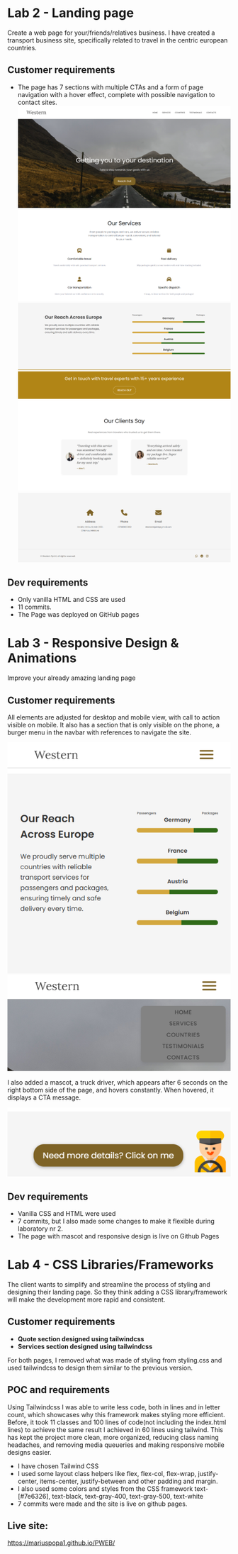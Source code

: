 # Lab 2 - Landing page

Create a web page for your/friends/relatives business. I have created a transport business site, specifically related to travel in the centric european countries.

## Customer requirements

- The page has 7 sections with multiple CTAs and a form of page navigation with a hover effect, complete with possible navigation to contact sites.
![Section](images/section1.png)
![Section](images/section2.png)
![Section](images/section3.png)
![Section](images/section4.png)
![Section](images/section5.png)
![Section](images/section6.png)


## Dev requirements

- Only vanilla HTML and CSS are used
- 11 commits.
- The Page was deployed on GitHub pages

# Lab 3 - Responsive Design & Animations

Improve your already amazing landing page

## Customer requirements

  All elements are adjusted for desktop and mobile view, with call to action visible on mobile. It also has a section that is only visible on the phone, a burger menu in the navbar with references to navigate the site.
    
![Section](images/flexible.png)
![Section](images/mobile_only.png)

I also added a mascot, a truck driver, which appears after 6 seconds on the right bottom side of the page, and hovers constantly. When hovered, it displays a CTA message.

![Section](images/mascot_.png)
 
## Dev requirements

- Vanilla CSS and HTML were used
- 7 commits, but I also made some changes to make it flexible during laboratory nr 2.
- The page with mascot and responsive design is live on Github Pages


# Lab 4 - CSS Libraries/Frameworks

The client wants to simplify and streamline the process of styling and designing their landing page. 
So they think adding a CSS library/framework will make the development more rapid and consistent.

## Customer requirements

- **Quote section designed using tailwindcss**
- **Services section designed using tailwindcss**

For both pages, I removed what was made of styling from styling.css and used tailwindcss to design them similar to the previous version.

## POC and requirements
Using Tailwindcss I was able to write less code, both in lines and in letter count, which showcases why this framework makes styling more efficient. Before, it took 11 classes and 100 lines of code(not including the index.html lines) to achieve the same result I achieved in 60 lines using tailwind. This has kept the project more clean, more organized, reducing class naming headaches, and removing media queueries and making responsive mobile designs easier.


  - I have chosen Tailwind CSS
  - I used some layout class helpers like flex, flex-col, flex-wrap, justify-center, items-center, justify-between and other padding and margin.
  - I also used some colors and styles from the CSS framework text-[#7e6326], text-black, text-gray-400, text-gray-500, text-white
  - 7 commits were made and the site is live on github pages.
 
## Live site: 
https://mariuspopa1.github.io/PWEB/

